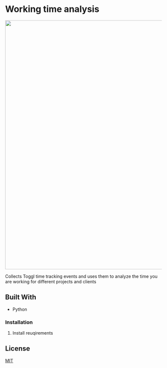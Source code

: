 # Working time analysis

<img src="./img/dashboard.png" width="800">

Collects Toggl time tracking events and uses them to analyze the time you are working for different projects and clients

## Built With

* Python 

### Installation

1. Install reuqirements

## License
[MIT](https://choosealicense.com/licenses/mit/)
